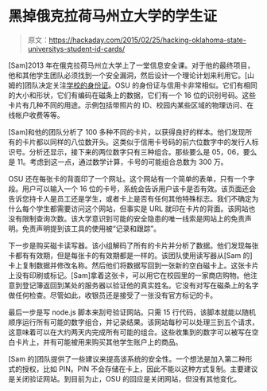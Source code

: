 # 黑掉俄克拉荷马州立大学的学生证

> 原文：<https://hackaday.com/2015/02/25/hacking-oklahoma-state-universitys-student-id-cards/>

[Sam]2013 年在俄克拉荷马州立大学上了一堂信息安全课。对于他的最终项目，他和其他学生团队必须找到一个安全漏洞，然后设计一个理论计划来利用它。[山姆的]团队决定关注[学校的身份证](http://snelling.io/hacking-oklahoma-state-university-student-id "Hacking OSU ID cards")。OSU 的身份证与信用卡非常相似。它们有相同的大小和形状，它们有编码在磁条上的数据，它们有一个 16 位的识别号码。这些卡片有几种不同的用途。示例包括带照片的 ID、校园内某些区域的物理访问、在线帐户收费等等。

[Sam]和他的团队分析了 100 多种不同的卡片，以获得良好的样本。他们发现所有的卡片都以同样的八位数开头。这类似于信用卡号码的前六位数字中的发行人标识号。分析还显示，接下来的两位数字只有三种组合。那些要么是 05，06，要么是 11。考虑到这一点，通过数学计算，卡号的可能组合总数为 300 万。

OSU 还在每张卡的背面印了一个网址。这个网站有一个简单的表单，只有一个字段。用户可以输入一个 16 位的卡号，系统会告诉用户该卡是否有效。该页面还会告诉您持卡人是员工还是学生，或者卡上是否有任何其他特殊标志。我们不确定为什么每个学生都需要访问这个网站，但事实是 URL 就印在卡片的背面。该网站也没有限制查询次数。该大学意识到可能的安全隐患的唯一线索是网站上的免责声明。免责声明提到该工具的使用被“记录和跟踪”。

下一步是购买磁卡读写器。该小组解码了所有的卡片并分析了数据。他们发现每张卡都有有效期，但是每张卡的有效期都是一样的。该团队使用读写器从[Sam 的]卡上复制数据并修改名称。然后他们将数据写回到一张新的空白磁卡上。这张卡片上没有印刷或标记。[Sam]拿着这张卡，可以用它在校园里的一家商店购物。他注意到登记簿返回到某处的服务器以验证他的真实姓名。它没有对写在磁条上的名字做任何检查。尽管如此，收银员还是接受了一张没有官方标记的卡。

最后一步是写 node.js 脚本来刮号验证网站。只需 15 行代码，该脚本就能以随机顺序运行所有可能的数字组合，并记录结果。该网站每秒可以处理三到五个请求，这意味着可以在大约两天内完成所有可能的组合。这些收集到的数字可以被写在空白卡片上，并有可能被用来购买其他学生账户上的商品。

[Sam 的]团队提供了一些建议来提高该系统的安全性。一个想法是加入第二种形式的授权，比如 PIN。PIN 不会存储在卡上，因此不能以这种方式复制。主要建议是关闭验证网站。到目前为止，OSU 的回应是关闭网站，但没有其他变化。